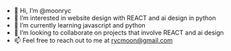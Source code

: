 - 👋 Hi, I’m @moonryc
- 👀 I’m interested in website design with REACT and ai design in python
- 🌱 I’m currently learning javascript and python
- 💞️ I’m looking to collaborate on projects that involve REACT and ai design
- 📫 Feel free to reach out to me at rycmoon@gmail.com

<!---
moonryc/moonryc is a ✨ special ✨ repository because its `README.md` (this file) appears on your GitHub profile.
You can click the Preview link to take a look at your changes.
--->
